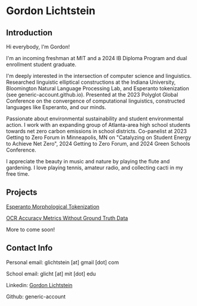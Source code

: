 # Gordon Lichtstein

## Introduction
Hi everybody, I'm Gordon!

I'm an incoming freshman at MIT and a 2024 IB Diploma Program and dual enrollment student graduate.

I'm deeply interested in the intersection of computer science and linguistics. Researched linguistic elliptical constructions at the Indiana University, Bloomington Natural Language Processing Lab, and Esperanto tokenization (see generic-account.github.io). Presented at the 2023 Polyglot Global Conference on the convergence of computational linguistics, constructed languages like Esperanto, and our minds.

Passionate about environmental sustainability and student environmental action. I work with an expanding group of Atlanta-area high school students towards net zero carbon emissions in school districts. Co-panelist at 2023 Getting to Zero Forum in Minneapolis, MN on "Catalyzing on Student Energy to Achieve Net Zero", 2024 Getting to Zero Forum, and 2024 Green Schools Conference.

I appreciate the beauty in music and nature by playing the flute and gardening. I love playing tennis, amateur radio, and collecting cacti in my free time.

## Projects

[Esperanto Morphological Tokenization](https://generic-account.github.io/Esperanto-Morphological-Tokenization)

[OCR Accuracy Metrics Without Ground Truth Data](https://generic-account.github.io/OCR-Accuracy-Without-Ground-Truth-Data)

More to come soon!

## Contact Info
Personal email: glichtstein [at] gmail [dot] com

School email: glicht [at] mit [dot] edu

Linkedin: [Gordon Lichtstein](https://www.linkedin.com/in/gordon-lichtstein/)

Github: generic-account
